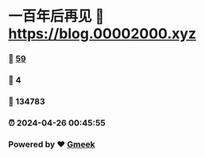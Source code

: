 # 一百年后再见 :link: https://blog.00002000.xyz 
### :page_facing_up: [59](https://blog.00002000.xyz/tag.html) 
### :speech_balloon: 4 
### :hibiscus: 134783 
### :alarm_clock: 2024-04-26 00:45:55 
### Powered by :heart: [Gmeek](https://github.com/Meekdai/Gmeek)
